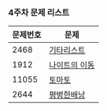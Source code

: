 ### 4주차 문제 리스트
| 문제번호 | 문제 |
| --- | --- |
| 2468 | [기타리스트](https://www.acmicpc.net/problem/1495) |
| 1912 | [나이트의 이동](https://www.acmicpc.net/problem/7562)|
| 11055 | [토마토](https://www.acmicpc.net/problem/7576) |
| 2644| [평벙한배낭](https://www.acmicpc.net/problem/12865) |

